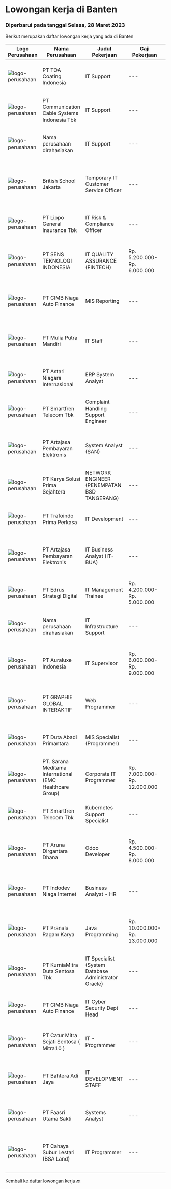 
  # Lowongan kerja di Banten

  ### Diperbarui pada tanggal Selasa, 28 Maret 2023

  Berikut merupakan daftar lowongan kerja yang ada di Banten

  |Logo Perusahaan | Nama Perusahaan | Judul Pekerjaan | Gaji Pekerjaan | Lokasi | Deskripsi | Tanggal diunggah | Pranala |
  | -------------- | --------------- | --------------- | --------- | --------- | -------------- | ------- | ----------- |
  |![logo-perusahaan](https://image-service-cdn.seek.com.au/0b660e636e31773bb8637c5a7a44ec3c0c3e4881/ee4dce1061f3f616224767ad58cb2fc751b8d2dc)|PT TOA Coating Indonesia|IT Support|---|Tangerang|- Performing technical administration roles for various aspects of the IT environment as determined from time to time (e.g. Network administration,...|Senin, 27 Maret 2023|https://www.jobstreet.co.id/id/job/it-support-4275632?token=0~9c05f34a-4c84-4ad2-b65b-448e45487aad&sectionRank=1&jobId=jobstreet-id-job-4275632|
|![logo-perusahaan](https://image-service-cdn.seek.com.au/7fd8208eed7dbd4d65477409eaf9f541c48bdff1/ee4dce1061f3f616224767ad58cb2fc751b8d2dc)|PT Communication Cable Systems Indonesia Tbk|IT Support|---|Cilegon|Job Description Installing and Configuring computer hardware, Software, Systems, Networks, Printers and scanners Monitoring and maintaining computer...|Senin, 27 Maret 2023|https://www.jobstreet.co.id/id/job/it-support-4275710?token=0~9c05f34a-4c84-4ad2-b65b-448e45487aad&sectionRank=2&jobId=jobstreet-id-job-4275710|
|![logo-perusahaan](https://i.ibb.co/sqvTCh9/112815900-stock-vector-no-image-available-icon-flat-vector.webp)|Nama perusahaan dirahasiakan|IT Support|---|Tangerang|Deskripsi Pekerjaan: Melakukan perawatan rutin baik software / hardware / system / networking dan peralatan IT lainnya Melakukan instalasi dan...|Senin, 27 Maret 2023|https://www.jobstreet.co.id/id/job/it-support-4275471?token=0~9c05f34a-4c84-4ad2-b65b-448e45487aad&sectionRank=3&jobId=jobstreet-id-job-4275471|
|![logo-perusahaan](https://image-service-cdn.seek.com.au/4caf729e3cab6739f1091e0eeceacf20a31e2e53/ee4dce1061f3f616224767ad58cb2fc751b8d2dc)|British School Jakarta|Temporary IT Customer Service Officer|---|Banten|MINIMUM REQUIREMENTS:Essential: Minimum Bachelor’s Degree in Information Technology, Computer Science or other relevant disciplines. Minimum 2 years...|Minggu, 26 Maret 2023|https://www.jobstreet.co.id/id/job/temporary-it-customer-service-officer-4265922?token=0~9c05f34a-4c84-4ad2-b65b-448e45487aad&sectionRank=4&jobId=jobstreet-id-job-4265922|
|![logo-perusahaan](https://image-service-cdn.seek.com.au/c328ab6841348541901fb1f5f985d49e130c628c/ee4dce1061f3f616224767ad58cb2fc751b8d2dc)|PT Lippo General Insurance Tbk|IT Risk & Compliance Officer|---|Tangerang|Tanggung Jawab: Merancang berbagai pedoman, kebijakan, dan aturan terkait keamanan informasi teknologi berdasarkan penerapan ISO 27001, serta...|Senin, 27 Maret 2023|https://www.jobstreet.co.id/id/job/it-risk-compliance-officer-4276338?token=0~9c05f34a-4c84-4ad2-b65b-448e45487aad&sectionRank=5&jobId=jobstreet-id-job-4276338|
|![logo-perusahaan](https://image-service-cdn.seek.com.au/2f7d225bfb82bdd4d729ca83737bf937df568ced/ee4dce1061f3f616224767ad58cb2fc751b8d2dc)|PT SENS TEKNOLOGI INDONESIA|IT QUALITY ASSURANCE (FINTECH)|Rp. 5.200.000-Rp. 6.000.000|Banten|Deskripsi pekerjaan :-Menyusun standar test , strategy pengujian dan teknologi yang akan digunakan dalam proses pengujian IT System-Menetapkan standar...|Senin, 27 Maret 2023|https://www.jobstreet.co.id/id/job/it-quality-assurance-fintech-4276328?token=0~9c05f34a-4c84-4ad2-b65b-448e45487aad&sectionRank=6&jobId=jobstreet-id-job-4276328|
|![logo-perusahaan](https://image-service-cdn.seek.com.au/14f9f8ccc12d51121e96ea2224ff707c40d6ca88/ee4dce1061f3f616224767ad58cb2fc751b8d2dc)|PT CIMB Niaga Auto Finance|MIS Reporting|---|Banten|Experience with multi finance company is a strong plus Experience with Collection, Remedial, and Recovery analytics and business performance analytics...|Senin, 27 Maret 2023|https://www.jobstreet.co.id/id/job/mis-reporting-4276415?token=0~9c05f34a-4c84-4ad2-b65b-448e45487aad&sectionRank=7&jobId=jobstreet-id-job-4276415|
|![logo-perusahaan](https://image-service-cdn.seek.com.au/9a04cf92ae4c9e839ca501d30ec3cd1fe78dc669/ee4dce1061f3f616224767ad58cb2fc751b8d2dc)|PT Mulia Putra Mandiri|IT Staff|---|Tangerang|Minimal D3 Teknik Informatika / Manajemen Informasi / Sistem Informasi Terbuka untuk Fresh Graduate Menguasai website front end menggunakan html, css,...|Jumat, 24 Maret 2023|https://www.jobstreet.co.id/id/job/it-staff-4273919?token=0~9c05f34a-4c84-4ad2-b65b-448e45487aad&sectionRank=8&jobId=jobstreet-id-job-4273919|
|![logo-perusahaan](https://image-service-cdn.seek.com.au/f2664d211a6f53bc2a257232f8b6c9648f9a8b61/ee4dce1061f3f616224767ad58cb2fc751b8d2dc)|PT Astari Niagara Internasional|ERP System Analyst|---|Cikupa|PT Astari Niagara Internasional is looking for potential candidate to join us as ERP System Analyst, to be based in CIkupa - TangerangJob desc: Assist...|Senin, 27 Maret 2023|https://www.jobstreet.co.id/id/job/erp-system-analyst-4276257?token=0~9c05f34a-4c84-4ad2-b65b-448e45487aad&sectionRank=9&jobId=jobstreet-id-job-4276257|
|![logo-perusahaan](https://image-service-cdn.seek.com.au/e33a62a047a936b13377186fb2f8be447b852b49/ee4dce1061f3f616224767ad58cb2fc751b8d2dc)|PT Smartfren Telecom Tbk|Complaint Handling Support Engineer|---|Tangerang|Qualification: Bachelor Degree in Telecommunication/IT/Computer. Certifications: Understand LTE Previous Experience : 2 years experience in...|Senin, 27 Maret 2023|https://www.jobstreet.co.id/id/job/complaint-handling-support-engineer-4275840?token=0~9c05f34a-4c84-4ad2-b65b-448e45487aad&sectionRank=10&jobId=jobstreet-id-job-4275840|
|![logo-perusahaan](https://image-service-cdn.seek.com.au/55aded1287383eeeb6207d2664b4836add413aaf/ee4dce1061f3f616224767ad58cb2fc751b8d2dc)|PT Artajasa Pembayaran Elektronis|System Analyst (SAN)|---|Tangerang|Analisa sistem untuk transaksional, sistem back office dan frontend Melaksanakan, menganalisa dan mengawasi research &amp; development Analisa...|Senin, 27 Maret 2023|https://www.jobstreet.co.id/id/job/system-analyst-san-4276563?token=0~9c05f34a-4c84-4ad2-b65b-448e45487aad&sectionRank=11&jobId=jobstreet-id-job-4276563|
|![logo-perusahaan](https://image-service-cdn.seek.com.au/bb0f2c313297f2db3d497466b95d7da85644edc0/ee4dce1061f3f616224767ad58cb2fc751b8d2dc)|PT Karya Solusi Prima Sejahtera|NETWORK ENGINEER (PENEMPATAN BSD TANGERANG)|---|Tangerang|Kualifikasi: Usia maksimal 28 tahun; Pendidikan minimal D3/S1 jurusan Teknik Telekomunikasi; Memiliki pengalaman minimal 1 tahun pada bidang Network...|Minggu, 26 Maret 2023|https://www.jobstreet.co.id/id/job/network-engineer-penempatan-bsd-tangerang-4274617?token=0~9c05f34a-4c84-4ad2-b65b-448e45487aad&sectionRank=12&jobId=jobstreet-id-job-4274617|
|![logo-perusahaan](https://image-service-cdn.seek.com.au/01135594a2913c9a11a69d818ac3ad7e441c78cb/ee4dce1061f3f616224767ad58cb2fc751b8d2dc)|PT Trafoindo Prima Perkasa|IT Development|---|Tangerang|Responsibilities: Design &amp; implementation of new or modified software programs Design &amp; modify new mobile app and web Drawing up the...|Minggu, 26 Maret 2023|https://www.jobstreet.co.id/id/job/it-development-4267030?token=0~9c05f34a-4c84-4ad2-b65b-448e45487aad&sectionRank=13&jobId=jobstreet-id-job-4267030|
|![logo-perusahaan](https://image-service-cdn.seek.com.au/55aded1287383eeeb6207d2664b4836add413aaf/ee4dce1061f3f616224767ad58cb2fc751b8d2dc)|PT Artajasa Pembayaran Elektronis|IT Business Analyst (IT-BUA)|---|Tangerang|Tugas dan Tanggung Jawab : Menganalisa kebutuhan bisnis yang komplek dari product manager dan menentukan solusi sistem yang tepat Bekerjasama dengan...|Senin, 27 Maret 2023|https://www.jobstreet.co.id/id/job/it-business-analyst-it-bua-4276567?token=0~9c05f34a-4c84-4ad2-b65b-448e45487aad&sectionRank=14&jobId=jobstreet-id-job-4276567|
|![logo-perusahaan](https://image-service-cdn.seek.com.au/a18346ae1a1465d468926974830df257b9f9c031/ee4dce1061f3f616224767ad58cb2fc751b8d2dc)|PT Edrus Strategi Digital|IT Management Trainee|Rp. 4.200.000-Rp. 5.000.000|Tangerang|About Program (Intern Management Trainee)We would like to train you to be a LEADER in Tech Start-up Company.You will learn a lot of technical...|Sabtu, 25 Maret 2023|https://www.jobstreet.co.id/id/job/it-management-trainee-4274479?token=0~9c05f34a-4c84-4ad2-b65b-448e45487aad&sectionRank=15&jobId=jobstreet-id-job-4274479|
|![logo-perusahaan](https://i.ibb.co/sqvTCh9/112815900-stock-vector-no-image-available-icon-flat-vector.webp)|Nama perusahaan dirahasiakan|IT Infrastructure Support|---|Tangerang|Ringkasan Tanggung Jawab : Melakukan preventive dan corrective maintenance terhadap endpoint devices (laptop, desktop, printer, dll) Melakukan...|Jumat, 24 Maret 2023|https://www.jobstreet.co.id/id/job/it-infrastructure-support-4273856?token=0~9c05f34a-4c84-4ad2-b65b-448e45487aad&sectionRank=16&jobId=jobstreet-id-job-4273856|
|![logo-perusahaan](https://i.ibb.co/sqvTCh9/112815900-stock-vector-no-image-available-icon-flat-vector.webp)|PT Auraluxe Indonesia|IT Supervisor|Rp. 6.000.000-Rp. 9.000.000|Jakarta Utara|Kualifikasi: ​Pendidikan minimal S1 Jurusan Teknik (Teknik Informatika /Sistem Informasi). Berpengalaman dalam menangani sistem IT internal, khususnya...|Kamis, 23 Maret 2023|https://www.jobstreet.co.id/id/job/it-supervisor-4272135?token=0~9c05f34a-4c84-4ad2-b65b-448e45487aad&sectionRank=17&jobId=jobstreet-id-job-4272135|
|![logo-perusahaan](https://image-service-cdn.seek.com.au/f9a751ea24d68e4658d0eb7882e2db58a9b95cb0/ee4dce1061f3f616224767ad58cb2fc751b8d2dc)|PT GRAPHIE GLOBAL INTERAKTIF|Web Programmer|---|Jakarta Raya|Kualifikasi : Diutamakan yang sudah berpengalaman web programming minimal setahun Minimal lulusan D3 Menyukai pekerjaan coding (pasion in coding)...|Minggu, 26 Maret 2023|https://www.jobstreet.co.id/id/job/web-programmer-4274630?token=0~9c05f34a-4c84-4ad2-b65b-448e45487aad&sectionRank=18&jobId=jobstreet-id-job-4274630|
|![logo-perusahaan](https://image-service-cdn.seek.com.au/5250f805de656bf3ab7d07d5c2552aec8e02bfc8/ee4dce1061f3f616224767ad58cb2fc751b8d2dc)|PT Duta Abadi Primantara|MIS Specialist (Programmer)|---|Jakarta Raya|Kualifikasi : Pendidikan minimal S1 dari jurusan Informasi Teknologi / Sistem Informasi / setara. Memiliki pengalaman 3 tahun di bidang yang sama....|Sabtu, 25 Maret 2023|https://www.jobstreet.co.id/id/job/mis-specialist-programmer-4265136?token=0~9c05f34a-4c84-4ad2-b65b-448e45487aad&sectionRank=19&jobId=jobstreet-id-job-4265136|
|![logo-perusahaan](https://image-service-cdn.seek.com.au/fd03a02608745710f96c12f5d596dd3f5649d766/ee4dce1061f3f616224767ad58cb2fc751b8d2dc)|PT. Sarana Meditama International (EMC Healthcare Group)|Corporate IT Programmer|Rp. 7.000.000-Rp. 12.000.000|Tangerang|A member of EMTEK, EMC Healthcare is looking for Corporate IT Programmer in Hospital Business (based in Corporate, Alam Sutera).The requirements are:...|Sabtu, 25 Maret 2023|https://www.jobstreet.co.id/id/job/corporate-it-programmer-4264934?token=0~9c05f34a-4c84-4ad2-b65b-448e45487aad&sectionRank=20&jobId=jobstreet-id-job-4264934|
|![logo-perusahaan](https://image-service-cdn.seek.com.au/e33a62a047a936b13377186fb2f8be447b852b49/ee4dce1061f3f616224767ad58cb2fc751b8d2dc)|PT Smartfren Telecom Tbk|Kubernetes Support Specialist|---|Tangerang|Experience with deploying, configuring, and managing applications on Kubernetes Must have experience with containers and / or container management...|Minggu, 26 Maret 2023|https://www.jobstreet.co.id/id/job/kubernetes-support-specialist-4266395?token=0~9c05f34a-4c84-4ad2-b65b-448e45487aad&sectionRank=21&jobId=jobstreet-id-job-4266395|
|![logo-perusahaan](https://i.ibb.co/sqvTCh9/112815900-stock-vector-no-image-available-icon-flat-vector.webp)|PT Aruna Dirgantara Dhana|Odoo Developer|Rp. 4.500.000-Rp. 8.000.000|Tangerang|Deskripsi PekerjaanDeskripsi Pekerjaan:• Melakukan implementasi Odoo di client dari mulai tahap assessment/gathering requirement sampai Go Live•...|Senin, 27 Maret 2023|https://www.jobstreet.co.id/id/job/odoo-developer-4267486?token=0~9c05f34a-4c84-4ad2-b65b-448e45487aad&sectionRank=22&jobId=jobstreet-id-job-4267486|
|![logo-perusahaan](https://image-service-cdn.seek.com.au/f074cabbaa6050e58e0b035af161ff14f87b92a6/ee4dce1061f3f616224767ad58cb2fc751b8d2dc)|PT Indodev Niaga Internet|Business Analyst - HR|---|Tangerang|Perform design and upgrades of HRIS to meet the business and client needs. Provide documentation of all processes as needed. Implement best practices...|Selasa, 28 Maret 2023|https://www.jobstreet.co.id/id/job/business-analyst-hr-4276843?token=0~9c05f34a-4c84-4ad2-b65b-448e45487aad&sectionRank=23&jobId=jobstreet-id-job-4276843|
|![logo-perusahaan](https://image-service-cdn.seek.com.au/96868915a712bdce9a839af10d064420ae49947f/ee4dce1061f3f616224767ad58cb2fc751b8d2dc)|PT Pranala Ragam Karya|Java Programming|Rp. 10.000.000-Rp. 13.000.000|Tangerang|Lulusan max S1 Teknik InformatikaUsia max 30 tahunMenguasai bahasa programming Java ,Java Spring boot &amp;React JsMemiliki pengalaman dalam Java...|Senin, 27 Maret 2023|https://www.jobstreet.co.id/id/job/java-programming-4276500?token=0~9c05f34a-4c84-4ad2-b65b-448e45487aad&sectionRank=24&jobId=jobstreet-id-job-4276500|
|![logo-perusahaan](https://image-service-cdn.seek.com.au/d9cf3e535efea756ce28f14944f6fd6fe46d865f/ee4dce1061f3f616224767ad58cb2fc751b8d2dc)|PT KurniaMitra Duta Sentosa Tbk|IT Specialist (System Database Administrator Oracle)|---|Tangerang|Requirements: Maximum 40 years old Bachelor’s Degree in information technology or computer science or any related field Proven working experience...|Jumat, 24 Maret 2023|https://www.jobstreet.co.id/id/job/it-specialist-system-database-administrator-oracle-4274061?token=0~9c05f34a-4c84-4ad2-b65b-448e45487aad&sectionRank=25&jobId=jobstreet-id-job-4274061|
|![logo-perusahaan](https://image-service-cdn.seek.com.au/14f9f8ccc12d51121e96ea2224ff707c40d6ca88/ee4dce1061f3f616224767ad58cb2fc751b8d2dc)|PT CIMB Niaga Auto Finance|IT Cyber Security Dept Head|---|Tangerang|Job Descriptions: Proactively monitor and analyze potential areas of risk and opportunities of vulnerability in the company Research security...|Minggu, 26 Maret 2023|https://www.jobstreet.co.id/id/job/it-cyber-security-dept-head-4274606?token=0~9c05f34a-4c84-4ad2-b65b-448e45487aad&sectionRank=26&jobId=jobstreet-id-job-4274606|
|![logo-perusahaan](https://image-service-cdn.seek.com.au/061d1c87d834317cd58004916159f8726e39b2c9/ee4dce1061f3f616224767ad58cb2fc751b8d2dc)|PT Catur Mitra Sejati Sentosa ( Mitra10 )|IT - Programmer|---|Tangerang|Requirements: Candidate must possess at least Bachelor's Degree/Post Graduate Degree in Computer Science/Information Technology or equivalent. At...|Jumat, 24 Maret 2023|https://www.jobstreet.co.id/id/job/it-programmer-4263606?token=0~9c05f34a-4c84-4ad2-b65b-448e45487aad&sectionRank=27&jobId=jobstreet-id-job-4263606|
|![logo-perusahaan](https://image-service-cdn.seek.com.au/5dad33f3b8e2b5a208c1b36539b020c847797486/ee4dce1061f3f616224767ad58cb2fc751b8d2dc)|PT Bahtera Adi Jaya|IT DEVELOPMENT STAFF|---|Tangerang|Qualifications : Maximum Age 35 years old Education Minimum D3 of Information Technology Majors Communicative, time management and problem solving in...|Sabtu, 25 Maret 2023|https://www.jobstreet.co.id/id/job/it-development-staff-4264215?token=0~9c05f34a-4c84-4ad2-b65b-448e45487aad&sectionRank=28&jobId=jobstreet-id-job-4264215|
|![logo-perusahaan](https://image-service-cdn.seek.com.au/517212282bec5a70f4067412ecd4959ab42d0113/ee4dce1061f3f616224767ad58cb2fc751b8d2dc)|PT Faasri Utama Sakti|Systems Analyst|---|Tangerang|RESPONSIBILITIES : Deploy, maintain, and troubleshoot core business applications, including application servers, associated hardware, endpoints, and...|Sabtu, 25 Maret 2023|https://www.jobstreet.co.id/id/job/systems-analyst-4264575?token=0~9c05f34a-4c84-4ad2-b65b-448e45487aad&sectionRank=29&jobId=jobstreet-id-job-4264575|
|![logo-perusahaan](https://image-service-cdn.seek.com.au/b0f5143eb211d61fd92eeef73565fee0b9b1598b/ee4dce1061f3f616224767ad58cb2fc751b8d2dc)|PT Cahaya Subur Lestari (BSA Land)|IT Programmer|---|Tangerang|Responsibilities Develop modules, software, and applications based on company needs. Perform troubleshooting of modules, applications, or software...|Jumat, 24 Maret 2023|https://www.jobstreet.co.id/id/job/it-programmer-4262920?token=0~9c05f34a-4c84-4ad2-b65b-448e45487aad&sectionRank=30&jobId=jobstreet-id-job-4262920|


  [Kembali ke daftar lowongan kerja 🔙](../README.md#daftar-lowongan-kerja)
  